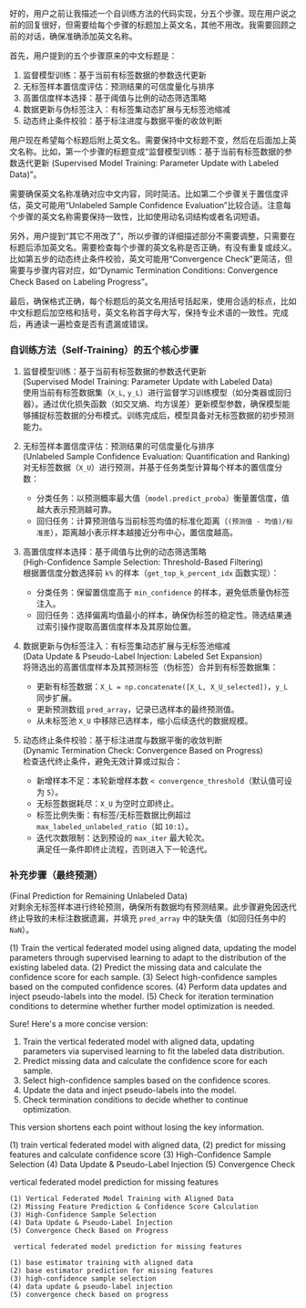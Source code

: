 好的，用户之前让我描述一个自训练方法的代码实现，分五个步骤。现在用户说之前的回复很好，但需要给每个步骤的标题加上英文名，其他不用改。我需要回顾之前的对话，确保准确添加英文名称。

首先，用户提到的五个步骤原来的中文标题是：
1. 监督模型训练：基于当前有标签数据的参数迭代更新
2. 无标签样本置信度评估：预测结果的可信度量化与排序
3. 高置信度样本选择：基于阈值与比例的动态筛选策略
4. 数据更新与伪标签注入：有标签集动态扩展与无标签池缩减
5. 动态终止条件校验：基于标注进度与数据平衡的收敛判断

用户现在希望每个标题后附上英文名。需要保持中文标题不变，然后在后面加上英文名称。比如，第一个步骤的标题变成“监督模型训练：基于当前有标签数据的参数迭代更新 (Supervised Model Training: Parameter Update with Labeled Data)”。

需要确保英文名称准确对应中文内容，同时简洁。比如第二个步骤关于置信度评估，英文可能用“Unlabeled Sample Confidence Evaluation”比较合适。注意每个步骤的英文名称需要保持一致性，比如使用动名词结构或者名词短语。

另外，用户提到“其它不用改了”，所以步骤的详细描述部分不需要调整，只需要在标题后添加英文名。需要检查每个步骤的英文名称是否正确，有没有重复或歧义。比如第五步的动态终止条件校验，英文可能用“Convergence Check”更简洁，但需要与步骤内容对应，如“Dynamic Termination Conditions: Convergence Check Based on Labeling Progress”。

最后，确保格式正确，每个标题后的英文名用括号括起来，使用合适的标点，比如中文标题后加空格和括号，英文名称首字母大写，保持专业术语的一致性。完成后，再通读一遍检查是否有遗漏或错误。


### 自训练方法（Self-Training）的五个核心步骤

1. 监督模型训练：基于当前有标签数据的参数迭代更新  
   (Supervised Model Training: Parameter Update with Labeled Data)  
   使用当前有标签数据集（`X_L`, `y_L`）进行监督学习训练模型（如分类器或回归器）。通过优化损失函数（如交叉熵、均方误差）更新模型参数，确保模型能够捕捉标签数据的分布模式。训练完成后，模型具备对无标签数据的初步预测能力。

2. 无标签样本置信度评估：预测结果的可信度量化与排序  
   (Unlabeled Sample Confidence Evaluation: Quantification and Ranking)  
   对无标签数据（`X_U`）进行预测，并基于任务类型计算每个样本的置信度分数：  
   - 分类任务：以预测概率最大值（`model.predict_proba`）衡量置信度，值越大表示预测越可靠。  
   - 回归任务：计算预测值与当前标签均值的标准化距离（`(预测值 - 均值)/标准差`），距离越小表示样本越接近分布中心，置信度越高。  

3. 高置信度样本选择：基于阈值与比例的动态筛选策略  
   (High-Confidence Sample Selection: Threshold-Based Filtering)  
   根据置信度分数选择前 `k%` 的样本（`get_top_k_percent_idx` 函数实现）：  
   - 分类任务：保留置信度高于 `min_confidence` 的样本，避免低质量伪标签注入。  
   - 回归任务：选择偏离均值最小的样本，确保伪标签的稳定性。筛选结果通过索引操作提取高置信度样本及其原始位置。

4. 数据更新与伪标签注入：有标签集动态扩展与无标签池缩减  
   (Data Update & Pseudo-Label Injection: Labeled Set Expansion)  
   将筛选出的高置信度样本及其预测标签（伪标签）合并到有标签数据集：  
   - 更新有标签数据：`X_L = np.concatenate([X_L, X_U_selected])`，`y_L` 同步扩展。  
   - 更新预测数组 `pred_array`，记录已选样本的最终预测值。  
   - 从未标签池 `X_U` 中移除已选样本，缩小后续迭代的数据规模。

5. 动态终止条件校验：基于标注进度与数据平衡的收敛判断  
   (Dynamic Termination Check: Convergence Based on Progress)  
   检查迭代终止条件，避免无效计算或过拟合：  
   - 新增样本不足：本轮新增样本数 `< convergence_threshold`（默认值可设为 `5`）。  
   - 无标签数据耗尽：`X_U` 为空时立即终止。  
   - 标签比例失衡：有标签/无标签数据比例超过 `max_labeled_unlabeled_ratio`（如 `10:1`）。  
   - 迭代次数限制：达到预设的 `max_iter` 最大轮次。  
   满足任一条件即终止流程，否则进入下一轮迭代。

### 补充步骤（最终预测）  
(Final Prediction for Remaining Unlabeled Data)  
对剩余无标签样本进行终轮预测，确保所有数据均有预测结果。此步骤避免因迭代终止导致的未标注数据遗漏，并填充 `pred_array` 中的缺失值（如回归任务中的 `NaN`）。





(1) Train the vertical federated model using aligned data, updating the model parameters through supervised learning to adapt to the distribution of the existing labeled data.
(2) Predict the missing data and calculate the confidence score for each sample.
(3) Select high-confidence samples based on the computed confidence scores.
(4) Perform data updates and inject pseudo-labels into the model.
(5) Check for iteration termination conditions to determine whether further model optimization is needed.





Sure! Here's a more concise version:

1. Train the vertical federated model with aligned data, updating parameters via supervised learning to fit the labeled data distribution.
2. Predict missing data and calculate the confidence score for each sample.
3. Select high-confidence samples based on the confidence scores.
4. Update the data and inject pseudo-labels into the model.
5. Check termination conditions to decide whether to continue optimization.

This version shortens each point without losing the key information.



(1) train vertical federated model with aligned data,
(2) predict for missing features and calculate  confidence score
(3) High-Confidence Sample Selection
(4) Data Update & Pseudo-Label Injection
(5) Convergence Check



 vertical federated model prediction for missing features

```
(1) Vertical Federated Model Training with Aligned Data  
(2) Missing Feature Prediction & Confidence Score Calculation  
(3) High-Confidence Sample Selection  
(4) Data Update & Pseudo-Label Injection  
(5) Convergence Check Based on Progress

 vertical federated model prediction for missing features
```

```
(1) base estimator training with aligned data  
(2) base estimator prediction for missing features  
(3) high-confidence sample selection  
(4) data update & pseudo-label injection  
(5) convergence check based on progress  
```

